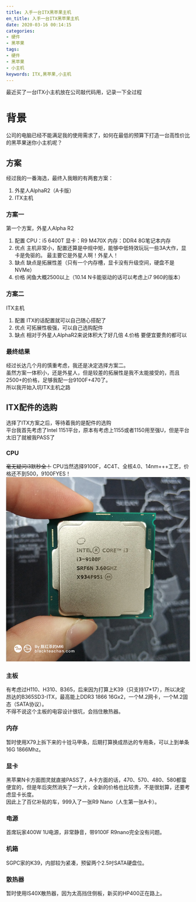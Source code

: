 ```yaml
---
title: 入手一台ITX黑苹果主机
en_title: 入手一台ITX黑苹果主机
date: 2020-03-16 00:14:15
categories: 
- 硬件
- 黑苹果
tags: 
- 硬件
- 黑苹果
- 小主机
keywords: ITX,黑苹果,小主机
---
```


最近买了一台ITX小主机放在公司敲代码用，记录一下全过程
<!-- more -->

# 背景
公司的电脑已经不能满足我的使用需求了，如何在最低的预算下打造一台高性价比的黑苹果迷你小主机呢？  

## 方案
经过我的一番海选，最终入我眼的有两套方案：   
1. 外星人AlphaR2（A卡版）
2. ITX主机

### 方案一
第一个方案，外星人Alpha R2
1. 配置
CPU：i5 6400T
显卡：R9 M470X
内存：DDR4 8G笔记本内存
2. 优点 
主机非常小，配置还算是中规中矩，能够中低特效玩玩一些3A大作，显卡是免驱的。
最主要它是外星人啊！外星人！  
3. 缺点
缺点是拓展性差（只有一个内存槽，显卡没有升级空间，硬盘不是NVMe）
4. 价格
闲鱼大概2500以上（10.14 N卡能驱动的话可以考虑上i7 960的版本）

### 方案二
ITX主机
1. 配置
ITX的话配置就可以自己随心搭配了
2. 优点
可拓展性极强，可以自己选购配件
3. 缺点
相对于外星人AlphaR2来说体积大了好几倍
4.价格
要便宜要贵的都可以

### 最终结果
经过长达几个月的慎重考虑，我还是决定选择方案二。  
虽然方案一体积小，还是外星人，但是较差的拓展性是我不太能接受的，而且2500+的价格，足够我配一台9100F+470了。  
所以我开始入坑ITX主机之路

## ITX配件的选购
选择了ITX方案之后，等待着我的是配件的选购   
平台我首先考虑了Intel 1151平台，原本有考虑上1155或者1150用至强U，但是平台太旧了就被我PASS了
### CPU
~~毫无疑问i3默秒全！~~
CPU当然选择9100F，4C4T、全核4.0、14nm+++工艺，价格还不到500，9100FYES！
![CPU正面特写](入手一台ITX黑苹果主机/CPU正面特写.jpg)
### 主板
有考虑过H110、H310、B365，后来因为打算上K39（只支持17*17），所以决定昂达的B365SD3-ITX，最高能上DDR3 1866 16Gx2，一个M.2网卡，一个M.2固态（SATA协议）。  
不得不说这个主板的电容设计很坑，会挡住散热器。
### 内存
暂时使用X79上拆下来的十铨马甲条，后期打算换成昂达的专用条，可以上到单条16G 1866Mhz。
### 显卡
黑苹果N卡方面图灵就直接PASS了，A卡方面的话，470、570、480、580都蛮便宜的，但是年后突然消失了一大片，全新的价格也比较贵，不是很划算，还要考虑显卡长度。  
因此上了百亿补贴的车，999入了一张R9 Nano（人生第一张A卡）。
### 电源
首席玩家400W 1U电源，非常静音，带9100F R9nano完全没有问题。
### 机箱
SGPC家的K39，内部较为紧凑，预留两个2.5吋SATA硬盘位。
### 散热器
暂时使用IS40X散热器，因为太高挡住侧板，新买的HP400正在路上。
